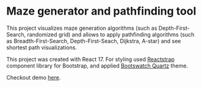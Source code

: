# Maze generator and pathfinding tool

This project visualizes maze generation algorithms (such as Depth-First-Search, randomized grid) and allows to apply pathfinding algorithms (such as Breadth-First-Search,
Depth-First-Seach, Dijkstra, A-star) and see shortest path visualizations.

This project was created with React 17. For styling used [Reactstrap](https://reactstrap.github.io/?path=/story/home-installation--page) component library 
for Bootstrap, and applied [Bootswatch Quartz](https://bootswatch.com/quartz/) theme.

Checkout demo [here](https://tomirisrakhymzhan.github.io/find-way-my/).


